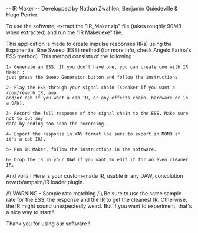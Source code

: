 -- IR Maker --
Developped by Nathan Zwahlen, Benjamin Quiédeville & Hugo Perrier.

To use the software, extract the "IR_Maker.zip" file (takes roughly 90MB when extracted) and
run the "IR Maker.exe" file.

This application is made to create impulse responses (IRs) using the Exponential Sine Sweep (ESS)
method (for more info, check Angelo Farina's ESS method). This method consists of the following : 

	1- Generate an ESS. If you don't have one, you can create one with IR Maker : 
	just press the Sweep Generator button and follow the instructions.
	
	2- Play the ESS through your signal chain (speaker if you want a room/reverb IR, amp
	and/or cab if you want a cab IR, or any effects chain, hardware or in a DAW).
	
	3- Record the full response of the signal chain to the ESS. Make sure not to cut any
	data by ending too soon the recording.
	
	4- Export the response in WAV format (be sure to export in MONO if it's a cab IR).
	
	5- Run IR Maker, follow the instructions in the software.
	
	6- Drop the IR in your DAW if you want to edit it for an even cleaner IR.

And voilà ! Here is your custom-made IR, usable in any DAW, convolution reverb/ampsim/IR loader
plugin.

/!\ WARNING - Sample rate matching /!\ 
Be sure to use the same sample rate for the ESS, the response and the IR to get the cleanest IR.
Otherwise, the IR might sound unexpectedly weird. But if you want to experiment, that's a nice
way to start !

Thank you for using our software !